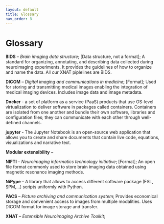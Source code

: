 ```yaml
---
layout: default
title: Glossary
nav_order: 8
---
```


# Glossary

**BIDS** <a name="BIDS"></a> – *Brain imaging data structure*; [Data structure, not a format]; A standard for organizing, annotating, and describing data collected during neuroimaging experiments. It provides the guidelines of how to organize and name the data. All our XNAT piplelines are BIDS.

**DICOM** <a name="DICOM"></a> – *Digital imaging and communications in medicine*; [Format]; Used for storing and transmitting medical images enabling the integration of medical imaging devices. Includes image data and image metadata.

**Docker** <a name="Docker"></a> - a set of platform as a service (PaaS) products that use OS-level virtualization to deliver software in packages called containers. Containers are isolated from one another and bundle their own software, libraries and configuration files; they can communicate with each other through well-defined channels.

**jupyter** <a name="Jupyter"></a> - The Jupyter Notebook is an open-source web application that allows you to create and share documents that contain live code, equations, visualizations and narrative text. 

**Modular extensibility** <a name="Modular extensibility"></a> – 

**NIFTI** <a name="NIFTI"></a> – *Neuroimaging informatics technology initiative*; [Format]; An open file format commonly used to store brain imaging data obtained using magnetic resonance imaging methods.

**NiPype** <a name="NiPype"></a> – A library that allows to access different software package (FSL, SPM,…) scripts uniformly with Python.

**PACS** <a name="PACS"></a>  – *Picture archiving and communication system*;  Provides economical storage and convenient access to images from multiple modalities. Uses DICOM format for image storage and transfer.

**XNAT** <a name="XNAT"></a>  – *Extensible Neuroimaging Archive Toolkit*; 

